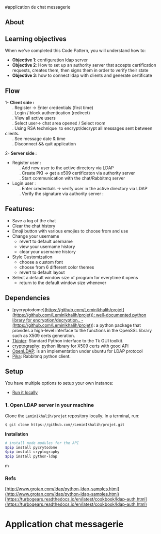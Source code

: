 #application de chat messagerie

## About


## Learning objectives

When we've completed this Code Pattern, you will understand how to:

- **Objective 1**: configuration ldap server
- **Objective 2**: How to set up an authority server that accepts certification requests, creates them, then signs them in order to verify their state
- **Objective 3**: how to connect ldap with clients and generate certificate
## Flow


1- **Client side :**
<br>&nbsp;&nbsp;&nbsp;&nbsp;&nbsp;&nbsp;. Register -> Enter credentials (first time)
<br>&nbsp;&nbsp;&nbsp;&nbsp;&nbsp;&nbsp;. Login / block authentication (redirect)
<br>&nbsp;&nbsp;&nbsp;&nbsp;&nbsp;&nbsp;. View all active users
<br>&nbsp;&nbsp;&nbsp;&nbsp;&nbsp;&nbsp;. Select user-> chat area opened / Select room
<br>&nbsp;&nbsp;&nbsp;&nbsp;&nbsp;&nbsp;. Using RSA technique  to encrypt/decrypt all messages sent between clients.
<br>&nbsp;&nbsp;&nbsp;&nbsp;&nbsp;&nbsp;. See message date & time
<br>&nbsp;&nbsp;&nbsp;&nbsp;&nbsp;&nbsp;. Disconnect && quit application

2- **Server side :**

- Register user : 
  <br>&nbsp;&nbsp;&nbsp;&nbsp;&nbsp;&nbsp;. Add new user to the active directory via LDAP 
  <br>&nbsp;&nbsp;&nbsp;&nbsp;&nbsp;&nbsp;. Create PKI -> get a x509 certificaton via authority server
  <br>&nbsp;&nbsp;&nbsp;&nbsp;&nbsp;&nbsp;. Start communication with the chat/Rabbitmq server
- Login user :
  <br>&nbsp;&nbsp;&nbsp;&nbsp;&nbsp;&nbsp;. Enter credentials -> verify user in the active directory via LDAP
  <br>&nbsp;&nbsp;&nbsp;&nbsp;&nbsp;&nbsp;. Verify the signature via authority server
:


## Features:

- Save a log of the chat
- Clear the chat history
- Emoji button with various emojies to choose from and use
- Change your username
  - revert to default username
  - view your username history
  - clear your username history
- Style Customization
  - choose a custom font
  - choose from 6 different color themes
  - revert to default layout
- Select a default window size of program for everytime it opens
  - return to the default window size whenever

## Dependencies

- [pycryptodome][(https://github.com/LeminIkhalih/projet](https://github.com/LeminIkhalih/projet)): well-documented python library for encryption/decryption..
-(https://github.com/LeminIkhalih/projet)](https://github.com/LeminIkhalih/projet)): a python package that provides a high-level interface to the functions in the OpenSSL library such as X509 certs generation.
- [Tkinter](https://github.com/LeminIkhalih/projet): Standard Python interface to the Tk GUI toolkit.
- [cryptography](https://github.com/LeminIkhalih/projet): python library for X509 certs with good API
- [OpenLDAP](https://github.com/LeminIkhalih/projet): is an implementation under ubuntu for LDAP protocol
- [Pika](https://github.com/LeminIkhalih/projet): Rabbitmq python client.


## Setup

You have multiple options to setup your own instance:

- [Run it locally](#run-locally)

### 1. Open LDAP server in your machine

Clone the `LeminIkhalih/projet` repository locally. In a terminal, run:

```bash
$ git clone https://github.com//LeminIkhalih/projet.git
```



**Installation**

```bash
# install node modules for the API
$pip install pycrytodome
$pip install cryptography
$pip install python-ldap
```

m

### Refs

[http://www.grotan.com/ldap/python-ldap-samples.html](http://www.grotan.com/ldap/python-ldap-samples.html) <br/>
[https://turbogears.readthedocs.io/en/latest/cookbook/ldap-auth.html](https://turbogears.readthedocs.io/en/latest/cookbook/ldap-auth.html)
# Application chat messagerie
